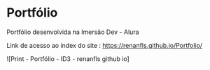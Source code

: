 # Portfólio

Portfólio desenvolvida na Imersão Dev - Alura

Link de acesso ao index do site : https://renanfls.github.io/Portfolio/

![Print - Portfólio - ID3 - renanfls github io]
